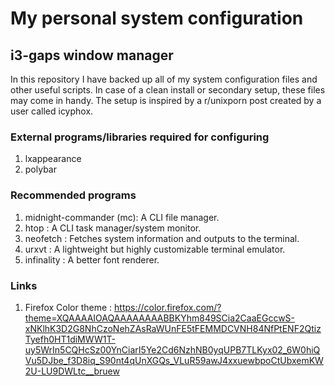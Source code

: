 # My personal system configuration
## i3-gaps window manager
In this repository I have backed up all of my system configuration files and other useful scripts. In case of a clean install or secondary setup, these files may come in handy. The setup is inspired by a r/unixporn post created by a user called icyphox.

### External programs/libraries required for configuring
1. lxappearance
2. polybar

### Recommended programs
1. midnight-commander (mc): A CLI file manager.
2. htop : A CLI task manager/system monitor.
3. neofetch : Fetches system information and outputs to the terminal.
4. urxvt : A lightweight but highly customizable terminal emulator.
5. infinality : A better font renderer.

### Links
1. Firefox Color theme : https://color.firefox.com/?theme=XQAAAAIOAQAAAAAAAABBKYhm849SCia2CaaEGccwS-xNKlhK3D2G8NhCzoNehZAsRaWUnFE5tFEMMDCVNH84NfPtENF2QtizTyefh0HT1diMWW1T-uy5WrIn5CQHcSz00YnCiarI5Ye2Cd6NzhNB0yqUPB7TLKyx02_6W0hiQVu5DJbe_f3D8iq_S90nt4qUnXGQs_VLuR59awJ4xxuewbpoCtUbxemKW2U-LU9DWLtc__bruew
